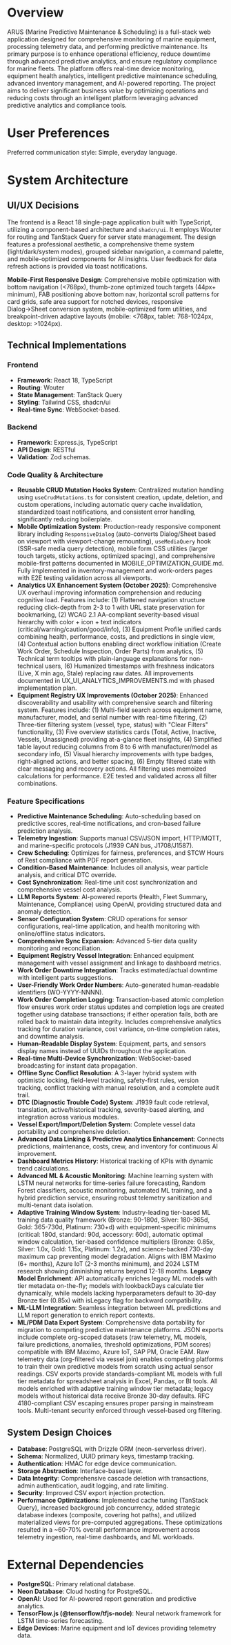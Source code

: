 # Overview

ARUS (Marine Predictive Maintenance & Scheduling) is a full-stack web application designed for comprehensive monitoring of marine equipment, processing telemetry data, and performing predictive maintenance. Its primary purpose is to enhance operational efficiency, reduce downtime through advanced predictive analytics, and ensure regulatory compliance for marine fleets. The platform offers real-time device monitoring, equipment health analytics, intelligent predictive maintenance scheduling, advanced inventory management, and AI-powered reporting. The project aims to deliver significant business value by optimizing operations and reducing costs through an intelligent platform leveraging advanced predictive analytics and compliance tools.

# User Preferences

Preferred communication style: Simple, everyday language.

# System Architecture

## UI/UX Decisions

The frontend is a React 18 single-page application built with TypeScript, utilizing a component-based architecture and `shadcn/ui`. It employs Wouter for routing and TanStack Query for server state management. The design features a professional aesthetic, a comprehensive theme system (light/dark/system modes), grouped sidebar navigation, a command palette, and mobile-optimized components for AI insights. User feedback for data refresh actions is provided via toast notifications.

**Mobile-First Responsive Design**: Comprehensive mobile optimization with bottom navigation (<768px), thumb-zone optimized touch targets (44px+ minimum), FAB positioning above bottom nav, horizontal scroll patterns for card grids, safe area support for notched devices, responsive Dialog→Sheet conversion system, mobile-optimized form utilities, and breakpoint-driven adaptive layouts (mobile: <768px, tablet: 768-1024px, desktop: >1024px).

## Technical Implementations

### Frontend
- **Framework**: React 18, TypeScript
- **Routing**: Wouter
- **State Management**: TanStack Query
- **Styling**: Tailwind CSS, shadcn/ui
- **Real-time Sync**: WebSocket-based.

### Backend
- **Framework**: Express.js, TypeScript
- **API Design**: RESTful
- **Validation**: Zod schemas.

### Code Quality & Architecture
- **Reusable CRUD Mutation Hooks System**: Centralized mutation handling using `useCrudMutations.ts` for consistent creation, update, deletion, and custom operations, including automatic query cache invalidation, standardized toast notifications, and consistent error handling, significantly reducing boilerplate.
- **Mobile Optimization System**: Production-ready responsive component library including `ResponsiveDialog` (auto-converts Dialog/Sheet based on viewport with viewport-change remounting), `useMediaQuery` hook (SSR-safe media query detection), mobile form CSS utilities (larger touch targets, sticky actions, optimized spacing), and comprehensive mobile-first patterns documented in MOBILE_OPTIMIZATION_GUIDE.md. Fully implemented in inventory-management and work-orders pages with E2E testing validation across all viewports.
- **Analytics UX Enhancement System (October 2025)**: Comprehensive UX overhaul improving information comprehension and reducing cognitive load. Features include: (1) Flattened navigation structure reducing click-depth from 2-3 to 1 with URL state preservation for bookmarking, (2) WCAG 2.1 AA-compliant severity-based visual hierarchy with color + icon + text indicators (critical/warning/caution/good/info), (3) Equipment Profile unified cards combining health, performance, costs, and predictions in single view, (4) Contextual action buttons enabling direct workflow initiation (Create Work Order, Schedule Inspection, Order Parts) from analytics, (5) Technical term tooltips with plain-language explanations for non-technical users, (6) Humanized timestamps with freshness indicators (Live, X min ago, Stale) replacing raw dates. All improvements documented in UX_UI_ANALYTICS_IMPROVEMENTS.md with phased implementation plan.
- **Equipment Registry UX Improvements (October 2025)**: Enhanced discoverability and usability with comprehensive search and filtering system. Features include: (1) Multi-field search across equipment name, manufacturer, model, and serial number with real-time filtering, (2) Three-tier filtering system (vessel, type, status) with "Clear Filters" functionality, (3) Five overview statistics cards (Total, Active, Inactive, Vessels, Unassigned) providing at-a-glance fleet insights, (4) Simplified table layout reducing columns from 8 to 6 with manufacturer/model as secondary info, (5) Visual hierarchy improvements with type badges, right-aligned actions, and better spacing, (6) Empty filtered state with clear messaging and recovery actions. All filtering uses memoized calculations for performance. E2E tested and validated across all filter combinations.

### Feature Specifications
- **Predictive Maintenance Scheduling**: Auto-scheduling based on predictive scores, real-time notifications, and cron-based failure prediction analysis.
- **Telemetry Ingestion**: Supports manual CSV/JSON import, HTTP/MQTT, and marine-specific protocols (J1939 CAN bus, J1708/J1587).
- **Crew Scheduling**: Optimizes for fairness, preferences, and STCW Hours of Rest compliance with PDF report generation.
- **Condition-Based Maintenance**: Includes oil analysis, wear particle analysis, and critical DTC override.
- **Cost Synchronization**: Real-time unit cost synchronization and comprehensive vessel cost analysis.
- **LLM Reports System**: AI-powered reports (Health, Fleet Summary, Maintenance, Compliance) using OpenAI, providing structured data and anomaly detection.
- **Sensor Configuration System**: CRUD operations for sensor configurations, real-time application, and health monitoring with online/offline status indicators.
- **Comprehensive Sync Expansion**: Advanced 5-tier data quality monitoring and reconciliation.
- **Equipment Registry Vessel Integration**: Enhanced equipment management with vessel assignment and linkage to dashboard metrics.
- **Work Order Downtime Integration**: Tracks estimated/actual downtime with intelligent parts suggestions.
- **User-Friendly Work Order Numbers**: Auto-generated human-readable identifiers (WO-YYYY-NNNN).
- **Work Order Completion Logging**: Transaction-based atomic completion flow ensures work order status updates and completion logs are created together using database transactions; if either operation fails, both are rolled back to maintain data integrity. Includes comprehensive analytics tracking for duration variance, cost variance, on-time completion rates, and downtime analysis.
- **Human-Readable Display System**: Equipment, parts, and sensors display names instead of UUIDs throughout the application.
- **Real-time Multi-Device Synchronization**: WebSocket-based broadcasting for instant data propagation.
- **Offline Sync Conflict Resolution**: A 3-layer hybrid system with optimistic locking, field-level tracking, safety-first rules, version tracking, conflict tracking with manual resolution, and a complete audit trail.
- **DTC (Diagnostic Trouble Code) System**: J1939 fault code retrieval, translation, active/historical tracking, severity-based alerting, and integration across various modules.
- **Vessel Export/Import/Deletion System**: Complete vessel data portability and comprehensive deletion.
- **Advanced Data Linking & Predictive Analytics Enhancement**: Connects predictions, maintenance, costs, crew, and inventory for continuous AI improvement.
- **Dashboard Metrics History**: Historical tracking of KPIs with dynamic trend calculations.
- **Advanced ML & Acoustic Monitoring**: Machine learning system with LSTM neural networks for time-series failure forecasting, Random Forest classifiers, acoustic monitoring, automated ML training, and a hybrid prediction service, ensuring robust telemetry sanitization and multi-tenant data isolation.
- **Adaptive Training Window System**: Industry-leading tier-based ML training data quality framework (Bronze: 90-180d, Silver: 180-365d, Gold: 365-730d, Platinum: 730+d) with equipment-specific minimums (critical: 180d, standard: 90d, accessory: 60d), automatic optimal window calculation, tier-based confidence multipliers (Bronze: 0.85x, Silver: 1.0x, Gold: 1.15x, Platinum: 1.2x), and science-backed 730-day maximum cap preventing model degradation. Aligns with IBM Maximo (6+ months), Azure IoT (2-3 months minimum), and 2024 LSTM research showing diminishing returns beyond 12-18 months. **Legacy Model Enrichment**: API automatically enriches legacy ML models with tier metadata on-the-fly; models with lookbackDays calculate tier dynamically, while models lacking hyperparameters default to 30-day Bronze tier (0.85x) with isLegacy flag for backward compatibility.
- **ML-LLM Integration**: Seamless integration between ML predictions and LLM report generation to enrich report contexts.
- **ML/PDM Data Export System**: Comprehensive data portability for migration to competing predictive maintenance platforms. JSON exports include complete org-scoped datasets (raw telemetry, ML models, failure predictions, anomalies, threshold optimizations, PDM scores) compatible with IBM Maximo, Azure IoT, SAP PM, Oracle EAM. Raw telemetry data (org-filtered via vessel join) enables competing platforms to train their own predictive models from scratch using actual sensor readings. CSV exports provide standards-compliant ML models with full tier metadata for spreadsheet analysis in Excel, Pandas, or BI tools. All models enriched with adaptive training window tier metadata; legacy models without historical data receive Bronze 30-day defaults. RFC 4180-compliant CSV escaping ensures proper parsing in mainstream tools. Multi-tenant security enforced through vessel-based org filtering.

## System Design Choices
- **Database**: PostgreSQL with Drizzle ORM (neon-serverless driver).
- **Schema**: Normalized, UUID primary keys, timestamp tracking.
- **Authentication**: HMAC for edge device communication.
- **Storage Abstraction**: Interface-based layer.
- **Data Integrity**: Comprehensive cascade deletion with transactions, admin authentication, audit logging, and rate limiting.
- **Security**: Improved CSV export injection protection.
- **Performance Optimizations**: Implemented cache tuning (TanStack Query), increased background job concurrency, added strategic database indexes (composite, covering hot paths), and utilized materialized views for pre-computed aggregations. These optimizations resulted in a ~60-70% overall performance improvement across telemetry ingestion, real-time dashboards, and ML workloads.

# External Dependencies

- **PostgreSQL**: Primary relational database.
- **Neon Database**: Cloud hosting for PostgreSQL.
- **OpenAI**: Used for AI-powered report generation and predictive analytics.
- **TensorFlow.js (@tensorflow/tfjs-node)**: Neural network framework for LSTM time-series forecasting.
- **Edge Devices**: Marine equipment and IoT devices providing telemetry data.